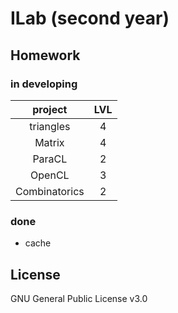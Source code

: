 # ILab (second year)

## Homework

### in developing
|      project      | LVL |
|:-----------------:|:---:|
| triangles         |  4  |
| Matrix            |  4  |
| ParaCL            |  2  |
| OpenCL            |  3  |
| Combinatorics     |  2  |
  
### done

* cache

## License
GNU General Public License v3.0